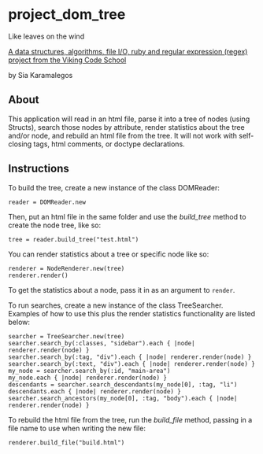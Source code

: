 # project_dom_tree
Like leaves on the wind

[A data structures, algorithms, file I/O, ruby and regular expression (regex) project from the Viking Code School](http://www.vikingcodeschool.com)

by Sia Karamalegos

## About

This application will read in an html file, parse it into a tree of nodes (using Structs), search those nodes by attribute, render statistics about the tree and/or node, and rebuild an html file from the tree.  It will not work with self-closing tags, html comments, or doctype declarations.

## Instructions

To build the tree, create a new instance of the class DOMReader:
```
reader = DOMReader.new
```

Then, put an html file in the same folder and use the *build_tree* method to create the node tree, like so:
```
tree = reader.build_tree("test.html")
```

You can render statistics about a tree or specific node like so:
```
renderer = NodeRenderer.new(tree)
renderer.render()
```

To get the statistics about a node, pass it in as an argument to `render`.

To run searches, create a new instance of the class TreeSearcher.  Examples of how to use this plus the render statistics functionality are listed below:
```
searcher = TreeSearcher.new(tree)
searcher.search_by(:classes, "sidebar").each { |node| renderer.render(node) }
searcher.search_by(:tag, "div").each { |node| renderer.render(node) }
searcher.search_by(:text, "div").each { |node| renderer.render(node) }
my_node = searcher.search_by(:id, "main-area")
my_node.each { |node| renderer.render(node) }
descendants = searcher.search_descendants(my_node[0], :tag, "li")
descendants.each { |node| renderer.render(node) }
searcher.search_ancestors(my_node[0], :tag, "body").each { |node| renderer.render(node) }
```

To rebuild the html file from the tree, run the *build_file* method, passing in a file name to use when writing the new file:
```
renderer.build_file("build.html")
```
